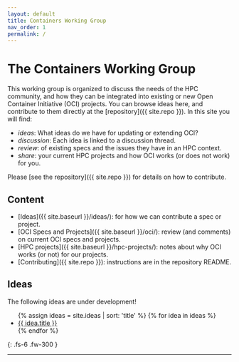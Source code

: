 ```yaml
---
layout: default
title: Containers Working Group
nav_order: 1
permalink: /
---
```


# The Containers Working Group

This working group is organized to discuss the needs of the HPC community, and how
they can be integrated into existing or new Open Container Initiative (OCI) projects.
You can browse ideas here, and contribute to them directly at the [repository]({{ site.repo }}).
In this site you will find:

 - *ideas*: What ideas do we have for updating or extending OCI?
 - *discussion*: Each idea is linked to a discussion thread.
 - *review*: of existing specs and the issues they have in an HPC context.
 - *share*: your current HPC projects and how OCI works (or does not work) for you.

Please [see the repository]({{ site.repo }}) for details on how to contribute.

## Content

 - [Ideas]({{ site.baseurl }}/ideas/): for how we can contribute a spec or project.
 - [OCI Specs and Projects]({{ site.baseurl }}/oci/): review (and comments) on current OCI specs and projects.
 - [HPC projects]({{ site.baseurl }}/hpc-projects/): notes about why OCI works (or not) for our projects.
 - [Contributing]({{ site.repo }}): instructions are in the repository README.

## Ideas

The following ideas are under development!

<ul>
{% assign ideas = site.ideas | sort: 'title' %}
{% for idea in ideas %}
   <li><a href="{{ site.baseurl }}{{ idea.url }}">{{ idea.title }}</a></li>
{% endfor %}
</ul>

{: .fs-6 .fw-300 }

---
